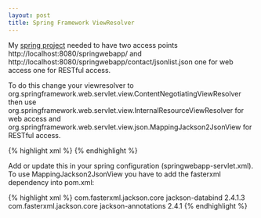 ```yaml
---
layout: post
title: Spring Framework ViewResolver
---
```



My [spring project](https://github.com/xiemingzhi/springwebapp) needed to have two access points http://localhost:8080/springwebapp/ and http://localhost:8080/springwebapp/contact/jsonlist.json one for web access one for RESTful access.

To do this change your viewresolver to org.springframework.web.servlet.view.ContentNegotiatingViewResolver then use org.springframework.web.servlet.view.InternalResourceViewResolver for web access and org.springframework.web.servlet.view.json.MappingJackson2JsonView for RESTful access.

{% highlight xml %}
<bean id="viewResolver" class="org.springframework.web.servlet.view.ContentNegotiatingViewResolver">
	    <property name="viewResolvers">
	        <list>
	            <bean class="org.springframework.web.servlet.view.InternalResourceViewResolver">
	            	<property name="viewClass" value="org.springframework.web.servlet.view.JstlView"/>
	                <property name="prefix" value="/jsp/"/>
	                <property name="suffix" value=".jsp"/>
	            </bean>
	        </list>
	    </property>
	    <property name="defaultViews">
	        <list>
	            <bean class="org.springframework.web.servlet.view.json.MappingJackson2JsonView"/>
	        </list>
	    </property>
    </bean>
{% endhighlight %}

Add or update this in your spring configuration (springwebapp-servlet.xml). To use MappingJackson2JsonView you have to add the fasterxml dependency into pom.xml:

{% highlight xml %}
		<dependency>
			<groupId>com.fasterxml.jackson.core</groupId>
			<artifactId>jackson-databind</artifactId>
			<version>2.4.1.3</version>
		</dependency>
		<dependency>
			<groupId>com.fasterxml.jackson.core</groupId>
			<artifactId>jackson-annotations</artifactId>
			<version>2.4.1</version>
		</dependency>
{% endhighlight %}

